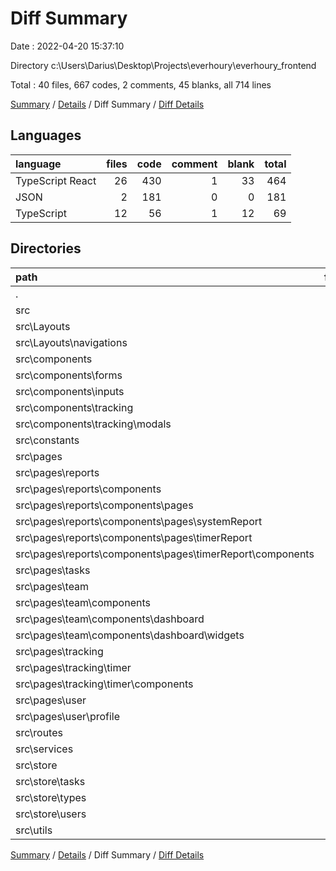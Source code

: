 # Diff Summary

Date : 2022-04-20 15:37:10

Directory c:\Users\Darius\Desktop\Projects\everhoury\everhoury_frontend

Total : 40 files,  667 codes, 2 comments, 45 blanks, all 714 lines

[Summary](results.md) / [Details](details.md) / Diff Summary / [Diff Details](diff-details.md)

## Languages
| language | files | code | comment | blank | total |
| :--- | ---: | ---: | ---: | ---: | ---: |
| TypeScript React | 26 | 430 | 1 | 33 | 464 |
| JSON | 2 | 181 | 0 | 0 | 181 |
| TypeScript | 12 | 56 | 1 | 12 | 69 |

## Directories
| path | files | code | comment | blank | total |
| :--- | ---: | ---: | ---: | ---: | ---: |
| . | 40 | 667 | 2 | 45 | 714 |
| src | 38 | 486 | 2 | 45 | 533 |
| src\Layouts | 1 | 28 | 0 | 0 | 28 |
| src\Layouts\navigations | 1 | 28 | 0 | 0 | 28 |
| src\components | 9 | 73 | 0 | 9 | 82 |
| src\components\forms | 3 | 29 | 0 | 4 | 33 |
| src\components\inputs | 4 | 50 | 0 | 5 | 55 |
| src\components\tracking | 2 | -6 | 0 | 0 | -6 |
| src\components\tracking\modals | 2 | -6 | 0 | 0 | -6 |
| src\constants | 2 | 7 | 0 | 1 | 8 |
| src\pages | 13 | 297 | 1 | 22 | 320 |
| src\pages\reports | 5 | 199 | 0 | 14 | 213 |
| src\pages\reports\components | 4 | 183 | 0 | 13 | 196 |
| src\pages\reports\components\pages | 3 | 154 | 0 | 9 | 163 |
| src\pages\reports\components\pages\systemReport | 1 | 11 | 0 | 2 | 13 |
| src\pages\reports\components\pages\timerReport | 2 | 143 | 0 | 7 | 150 |
| src\pages\reports\components\pages\timerReport\components | 1 | 102 | 0 | 5 | 107 |
| src\pages\tasks | 1 | 31 | 1 | 5 | 37 |
| src\pages\team | 3 | 64 | 0 | 4 | 68 |
| src\pages\team\components | 2 | 55 | 0 | 4 | 59 |
| src\pages\team\components\dashboard | 1 | 22 | 0 | 0 | 22 |
| src\pages\team\components\dashboard\widgets | 1 | 22 | 0 | 0 | 22 |
| src\pages\tracking | 3 | -4 | 0 | -2 | -6 |
| src\pages\tracking\timer | 3 | -4 | 0 | -2 | -6 |
| src\pages\tracking\timer\components | 2 | -3 | 0 | -1 | -4 |
| src\pages\user | 1 | 7 | 0 | 1 | 8 |
| src\pages\user\profile | 1 | 7 | 0 | 1 | 8 |
| src\routes | 1 | 25 | 0 | 1 | 26 |
| src\services | 3 | 11 | 1 | 4 | 16 |
| src\store | 6 | 41 | 0 | 7 | 48 |
| src\store\tasks | 2 | 13 | 0 | 1 | 14 |
| src\store\types | 2 | 14 | 0 | 4 | 18 |
| src\store\users | 2 | 14 | 0 | 2 | 16 |
| src\utils | 1 | -3 | 0 | 0 | -3 |

[Summary](results.md) / [Details](details.md) / Diff Summary / [Diff Details](diff-details.md)